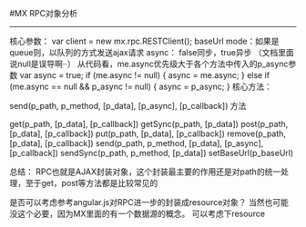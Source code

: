 #MX RPC对象分析

---

核心参数：
var client = new mx.rpc.RESTClient();
baseUrl
mode：如果是queue则，以队列的方式发送ajax请求
async： false同步，true异步 （文档里面说null是误导啊··）
        从代码看，me.async优先级大于各个方法中传入的p_async参数
    var async = true;
        if (me.async != null)
        {
            async = me.async;
        }
        else if (me.async == null && p_async != null)
        {
            async = p_async;
    }
核心方法：

send(p_path, p_method, [p_data], [p_async], [p_callback]) 方法

get(p_path, [p_data], [p_callback])
getSync(p_path, [p_data]) 
post(p_path, [p_data], [p_callback]) 
put(p_path, [p_data], [p_callback]) 
remove(p_path, [p_data], [p_callback])
send(p_path, p_method, [p_data], [p_async], [p_callback]) 
sendSync(p_path, p_method, [p_data])
setBaseUrl(p_baseUrl) 


总结：
RPC也就是AJAX封装对象，这个封装最主要的作用还是对path的统一处理，至于get，post等方法都是比较常见的

是否可以考虑参考angular.js对RPC进一步的封装成resource对象？
当然也可能没这个必要，因为MX里面的有一个数据源的概念。
可以考虑下resource
